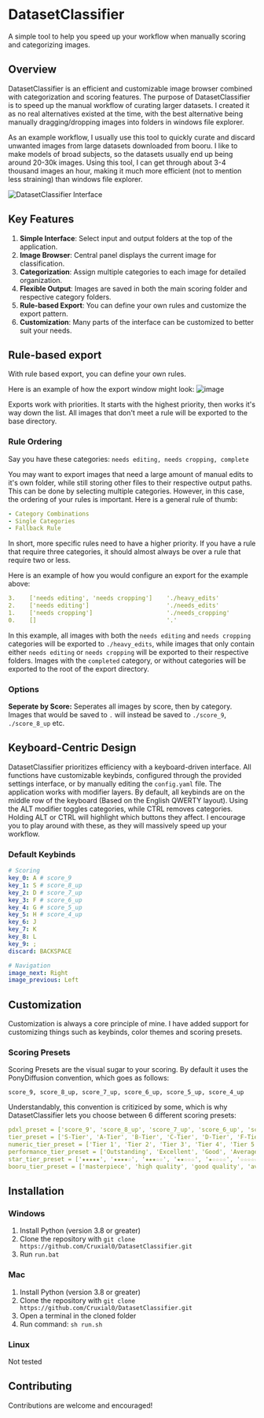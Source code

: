# DatasetClassifier
A simple tool to help you speed up your workflow when manually scoring and categorizing images.

## Overview
DatasetClassifier is an efficient and customizable image browser combined with categorization and scoring features. The purpose of DatasetClassifier is to speed up the manual workflow of curating larger datasets. I created it as no real alternatives existed at the time, with the best alternative being manually dragging/dropping images into folders in windows file explorer.

As an example workflow, I usually use this tool to quickly curate and discard unwanted images from large datasets downloaded from booru. I like to make models of broad subjects, so the datasets usually end up being around 20-30k images. Using this tool, I can get through about 3-4 thousand images an hour, making it much more efficient (not to mention less straining) than windows file explorer.

![DatasetClassifier Interface](https://github.com/user-attachments/assets/20d55a39-b5c4-438c-b7a2-1f9ddef0e3f6)

## Key Features
1. **Simple Interface**: Select input and output folders at the top of the application.
2. **Image Browser**: Central panel displays the current image for classification.
3. **Categorization**: Assign multiple categories to each image for detailed organization.
4. **Flexible Output**: Images are saved in both the main scoring folder and respective category folders.
5. **Rule-based Export**: You can define your own rules and customize the export pattern.
6. **Customization**: Many parts of the interface can be customized to better suit your needs.

## Rule-based export
With rule based export, you can define your own rules.

Here is an example of how the export window might look:
![image](https://github.com/user-attachments/assets/26bdcf0d-728b-4866-93a0-10c6be9a92ce)

Exports work with priorities. It starts with the highest priority, then works it's way down the list. All images that don't meet a rule will be exported to the base directory.

### Rule Ordering
Say you have these categories: `needs editing, needs cropping, complete`

You may want to export images that need a large amount of manual edits to it's own folder, while still storing other files to their respective output paths. This can be done by selecting multiple categories.
However, in this case, the ordering of your rules is important. Here is a general rule of thumb:
```yaml
- Category Combinations
- Single Categories
- Fallback Rule
```
In short, more specific rules need to have a higher priority. If you have a rule that require three categories, it should almost always be over a rule that require two or less.

Here is an example of how you would configure an export for the example above:
```yaml
3.    ['needs editing', 'needs cropping']    './heavy_edits'
2.    ['needs editing']                      './needs_edits'
1.    ['needs cropping']                     './needs_cropping'
0.    []                                     '.'
```

In this example, all images with both the `needs editing` and `needs cropping` categories will be exported to `./heavy_edits`, while images that only contain either `needs editing` or `needs cropping` will be exported to their respective folders. Images with the `completed` category, or without categories will be exported to the root of the export directory.

### Options
**Seperate by Score:** Seperates all images by score, then by category. Images that would be saved to `.` will instead be saved to `./score_9`, `./score_8_up` etc.

## Keyboard-Centric Design
DatasetClassifier prioritizes efficiency with a keyboard-driven interface. All functions have customizable keybinds, configured through the provided settings interface, or by manually editing the `config.yaml` file.
The application works with modifier layers. By default, all keybinds are on the middle row of the keyboard (Based on the English QWERTY layout). Using the ALT modifier toggles categories, while CTRL removes categories. Holding ALT or CTRL will highlight which buttons they affect. I encourage you to play around with these, as they will massively speed up your workflow.

### Default Keybinds
```yaml
# Scoring
key_0: A # score_9
key_1: S # score_8_up
key_2: D # score_7_up
key_3: F # score_6_up
key_4: G # score_5_up
key_5: H # score_4_up
key_6: J
key_7: K
key_8: L
key_9: ;
discard: BACKSPACE

# Navigation
image_next: Right
image_previous: Left
```

## Customization
Customization is always a core principle of mine. I have added support for customizing things such as keybinds, color themes and scoring presets.

### Scoring Presets
Scoring Presets are the visual sugar to your scoring. By default it uses the PonyDiffusion convention, which goes as follows:
```
score_9, score_8_up, score_7_up, score_6_up, score_5_up, score_4_up
```
Understandably, this convention is critiziced by some, which is why DatasetClassifier lets you choose between 6 different scoring presets:
```yaml
pdxl_preset = ['score_9', 'score_8_up', 'score_7_up', 'score_6_up', 'score_5_up', 'score_4_up']
tier_preset = ['S-Tier', 'A-Tier', 'B-Tier', 'C-Tier', 'D-Tier', 'F-Tier']
numeric_tier_preset = ['Tier 1', 'Tier 2', 'Tier 3', 'Tier 4', 'Tier 5', 'Tier 6']
performance_tier_preset = ['Outstanding', 'Excellent', 'Good', 'Average', 'Below Average', 'Poor']
star_tier_preset = ['★★★★★', '★★★★☆', '★★★☆☆', '★★☆☆☆', '★☆☆☆☆', '☆☆☆☆☆']
booru_tier_preset = ['masterpiece', 'high quality', 'good quality', 'average', 'low quality', 'poor quality']
```

## Installation
### Windows
1. Install Python (version 3.8 or greater)
2. Clone the repository with `git clone https://github.com/Cruxial0/DatasetClassifier.git`
3. Run `run.bat`
### Mac
1. Install Python (version 3.8 or greater)
2. Clone the repository with `git clone https://github.com/Cruxial0/DatasetClassifier.git`
3. Open a terminal in the cloned folder
4. Run command: `sh run.sh`
### Linux
Not tested

## Contributing
Contributions are welcome and encouraged!
